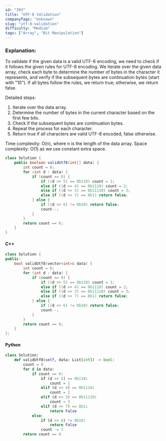 ```yaml
---
id: "393"
title: "UTF-8 Validation"
companyTags: "Unknown"
slug: "utf-8-validation"
difficulty: "Medium"
tags: ["Array", "Bit Manipulation"]
---
```


### Explanation:
To validate if the given data is a valid UTF-8 encoding, we need to check if it follows the given rules for UTF-8 encoding. We iterate over the given data array, check each byte to determine the number of bytes in the character it represents, and verify if the subsequent bytes are continuation bytes (start with "10"). If all bytes follow the rules, we return true; otherwise, we return false.

Detailed steps:
1. Iterate over the data array.
2. Determine the number of bytes in the current character based on the first few bits.
3. Check if the subsequent bytes are continuation bytes.
4. Repeat the process for each character.
5. Return true if all characters are valid UTF-8 encoded, false otherwise.

Time complexity: O(n), where n is the length of the data array.
Space complexity: O(1) as we use constant extra space.

```java
class Solution {
    public boolean validUtf8(int[] data) {
        int count = 0;
        for (int d : data) {
            if (count == 0) {
                if ((d >> 5) == 0b110) count = 1;
                else if ((d >> 4) == 0b1110) count = 2;
                else if ((d >> 3) == 0b11110) count = 3;
                else if ((d >> 7) == 0b1) return false;
            } else {
                if ((d >> 6) != 0b10) return false;
                count--;
            }
        }
        return count == 0;
    }
}
```

#### C++
```cpp
class Solution {
public:
    bool validUtf8(vector<int>& data) {
        int count = 0;
        for (int d : data) {
            if (count == 0) {
                if ((d >> 5) == 0b110) count = 1;
                else if ((d >> 4) == 0b1110) count = 2;
                else if ((d >> 3) == 0b11110) count = 3;
                else if ((d >> 7) == 0b1) return false;
            } else {
                if ((d >> 6) != 0b10) return false;
                count--;
            }
        }
        return count == 0;
    }
};
```

#### Python
```python
class Solution:
    def validUtf8(self, data: List[int]) -> bool:
        count = 0
        for d in data:
            if count == 0:
                if (d >> 5) == 0b110:
                    count = 1
                elif (d >> 4) == 0b1110:
                    count = 2
                elif (d >> 3) == 0b11110:
                    count = 3
                elif (d >> 7) == 0b1:
                    return False
            else:
                if (d >> 6) != 0b10:
                    return False
                count -= 1
        return count == 0
```